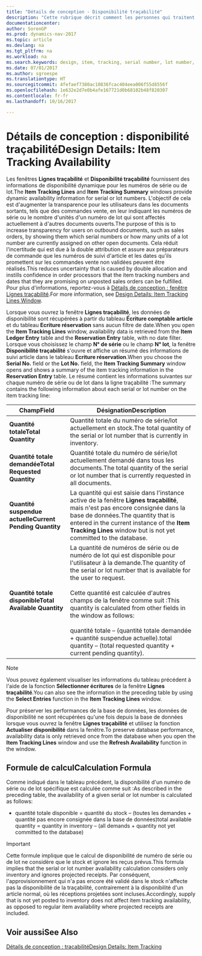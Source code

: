 ```yaml
---
title: "Détails de conception - Disponibilité traçabilité"
description: "Cette rubrique décrit comment les personnes qui traitent les commandes peuvent se baser sur la disponibilité des numéros de série ou de lot."
documentationcenter: 
author: SorenGP
ms.prod: dynamics-nav-2017
ms.topic: article
ms.devlang: na
ms.tgt_pltfrm: na
ms.workload: na
ms.search.keywords: design, item, tracking, serial number, lot number, outbound documents
ms.date: 07/01/2017
ms.author: sgroespe
ms.translationtype: HT
ms.sourcegitcommit: 4fefaef7380ac10836fcac404eea006f55d8556f
ms.openlocfilehash: 1e632e2d7e0b4afe167721d0b68102b48f820307
ms.contentlocale: fr-fr
ms.lasthandoff: 10/16/2017

---
```

# <a name="design-details-item-tracking-availability"></a><span data-ttu-id="5f1ca-103">Détails de conception : disponibilité traçabilité</span><span class="sxs-lookup"><span data-stu-id="5f1ca-103">Design Details: Item Tracking Availability</span></span>
<span data-ttu-id="5f1ca-104">Les fenêtres **Lignes traçabilité** et **Disponibilité traçabilité** fournissent des informations de disponibilité dynamique pour les numéros de série ou de lot.</span><span class="sxs-lookup"><span data-stu-id="5f1ca-104">The **Item Tracking Lines** and **Item Tracking Summary** windows provide dynamic availability information for serial or lot numbers.</span></span> <span data-ttu-id="5f1ca-105">L'objectif de cela est d'augmenter la transparence pour les utilisateurs dans les documents sortants, tels que des commandes vente, en leur indiquant les numéros de série ou le nombre d'unités d'un numéro de lot qui sont affectés actuellement à d'autres documents ouverts.</span><span class="sxs-lookup"><span data-stu-id="5f1ca-105">The purpose of this is to increase transparency for users on outbound documents, such as sales orders, by showing them which serial numbers or how many units of a lot number are currently assigned on other open documents.</span></span> <span data-ttu-id="5f1ca-106">Cela réduit l'incertitude qui est due à la double attribution et assure aux préparateurs de commande que les numéros de suivi d'article et les dates qu'ils promettent sur les commandes vente non validées peuvent être réalisés.</span><span class="sxs-lookup"><span data-stu-id="5f1ca-106">This reduces uncertainty that is caused by double allocation and instills confidence in order processors that the item tracking numbers and dates that they are promising on unposted sales orders can be fulfilled.</span></span> <span data-ttu-id="5f1ca-107">Pour plus d'informations, reportez\-vous à [Détails de conception : fenêtre Lignes traçabilité](design-details-item-tracking-lines-window.md).</span><span class="sxs-lookup"><span data-stu-id="5f1ca-107">For more information, see [Design Details: Item Tracking Lines Window](design-details-item-tracking-lines-window.md).</span></span>  
  
<span data-ttu-id="5f1ca-108">Lorsque vous ouvrez la fenêtre **Lignes traçabilité**, les données de disponibilité sont récupérées à partir du tableau **Écriture comptable article** et du tableau **Ecriture réservation** sans aucun filtre de date.</span><span class="sxs-lookup"><span data-stu-id="5f1ca-108">When you open the **Item Tracking Lines** window, availability data is retrieved from the **Item Ledger Entry** table and the **Reservation Entry** table, with no date filter.</span></span> <span data-ttu-id="5f1ca-109">Lorsque vous choisissez le champ **N° de série** ou le champ **N° lot**, la fenêtre **Disponibilité traçabilité** s'ouvre et affiche un résumé des informations de suivi article dans le tableau **Ecriture réservation**.</span><span class="sxs-lookup"><span data-stu-id="5f1ca-109">When you choose the **Serial No.** field or the **Lot No.** field, the **Item Tracking Summary** window opens and shows a summary of the item tracking information in the **Reservation Entry** table.</span></span> <span data-ttu-id="5f1ca-110">Le résumé contient les informations suivantes sur chaque numéro de série ou de lot dans la ligne traçabilité :</span><span class="sxs-lookup"><span data-stu-id="5f1ca-110">The summary contains the following information about each serial or lot number on the item tracking line:</span></span>  
  
|<span data-ttu-id="5f1ca-111">Champ</span><span class="sxs-lookup"><span data-stu-id="5f1ca-111">Field</span></span>|<span data-ttu-id="5f1ca-112">Désignation</span><span class="sxs-lookup"><span data-stu-id="5f1ca-112">Description</span></span>|  
|---------------------------------|---------------------------------------|  
|<span data-ttu-id="5f1ca-113">**Quantité totale**</span><span class="sxs-lookup"><span data-stu-id="5f1ca-113">**Total Quantity**</span></span>|<span data-ttu-id="5f1ca-114">Quantité totale du numéro de série/lot actuellement en stock.</span><span class="sxs-lookup"><span data-stu-id="5f1ca-114">The total quantity of the serial or lot number that is currently in inventory.</span></span>|  
|<span data-ttu-id="5f1ca-115">**Quantité totale demandée**</span><span class="sxs-lookup"><span data-stu-id="5f1ca-115">**Total Requested Quantity**</span></span>|<span data-ttu-id="5f1ca-116">Quantité totale du numéro de série/lot actuellement demandé dans tous les documents.</span><span class="sxs-lookup"><span data-stu-id="5f1ca-116">The total quantity of the serial or lot number that is currently requested in all documents.</span></span>|  
|<span data-ttu-id="5f1ca-117">**Quantité suspendue actuelle**</span><span class="sxs-lookup"><span data-stu-id="5f1ca-117">**Current Pending Quantity**</span></span>|<span data-ttu-id="5f1ca-118">La quantité qui est saisie dans l'instance active de la fenêtre **Lignes traçabilité**, mais n'est pas encore consignée dans la base de données.</span><span class="sxs-lookup"><span data-stu-id="5f1ca-118">The quantity that is entered in the current instance of the **Item Tracking Lines** window but is not yet committed to the database.</span></span>|  
|<span data-ttu-id="5f1ca-119">**Quantité totale disponible**</span><span class="sxs-lookup"><span data-stu-id="5f1ca-119">**Total Available Quantity**</span></span>|<span data-ttu-id="5f1ca-120">La quantité de numéros de série ou de numéro de lot qui est disponible pour l'utilisateur à la demande.</span><span class="sxs-lookup"><span data-stu-id="5f1ca-120">The quantity of the serial or lot number that is available for the user to request.</span></span><br /><br /> <span data-ttu-id="5f1ca-121">Cette quantité est calculée d'autres champs de la fenêtre comme suit :</span><span class="sxs-lookup"><span data-stu-id="5f1ca-121">This quantity is calculated from other fields in the window as follows:</span></span><br /><br /> <span data-ttu-id="5f1ca-122">quantité totale – (quantité totale demandée + quantité suspendue actuelle).</span><span class="sxs-lookup"><span data-stu-id="5f1ca-122">total quantity – (total requested quantity + current pending quantity).</span></span>|  
  
> [!NOTE]  
>  <span data-ttu-id="5f1ca-123">Vous pouvez également visualiser les informations du tableau précédent à l'aide de la fonction **Sélectionner écritures** de la fenêtre **Lignes traçabilité**.</span><span class="sxs-lookup"><span data-stu-id="5f1ca-123">You can also see the information in the preceding table by using the **Select Entries** function in the **Item Tracking Lines** window.</span></span>  
  
<span data-ttu-id="5f1ca-124">Pour préserver les performances de la base de données, les données de disponibilité ne sont récupérées qu'une fois depuis la base de données lorsque vous ouvrez la fenêtre **Lignes traçabilité** et utilisez la fonction **Actualiser disponibilité** dans la fenêtre.</span><span class="sxs-lookup"><span data-stu-id="5f1ca-124">To preserve database performance, availability data is only retrieved once from the database when you open the **Item Tracking Lines** window and use the **Refresh Availability** function in the window.</span></span>  
  
## <a name="calculation-formula"></a><span data-ttu-id="5f1ca-125">Formule de calcul</span><span class="sxs-lookup"><span data-stu-id="5f1ca-125">Calculation Formula</span></span>  
<span data-ttu-id="5f1ca-126">Comme indiqué dans le tableau précédent, la disponibilité d'un numéro de série ou de lot spécifique est calculée comme suit :</span><span class="sxs-lookup"><span data-stu-id="5f1ca-126">As described in the preceding table, the availability of a given serial or lot number is calculated as follows:</span></span>  
  
* <span data-ttu-id="5f1ca-127">quantité totale disponible = quantité du stock – (toutes les demandes + quantité pas encore consignée dans la base de données)</span><span class="sxs-lookup"><span data-stu-id="5f1ca-127">total available quantity = quantity in inventory – (all demands + quantity not yet committed to the database)</span></span>  
  
> [!IMPORTANT]  
>  <span data-ttu-id="5f1ca-128">Cette formule implique que le calcul de disponibilité de numéro de série ou de lot ne considère que le stock et ignore les reçus prévus.</span><span class="sxs-lookup"><span data-stu-id="5f1ca-128">This formula implies that the serial or lot number availability calculation considers only inventory and ignores projected receipts.</span></span> <span data-ttu-id="5f1ca-129">Par conséquent, l'approvisionnement qui n'a pas encore été validé dans le stock n'affecte pas la disponibilité de la traçabilité, contrairement à la disponibilité d'un article normal, où les réceptions projetées sont incluses.</span><span class="sxs-lookup"><span data-stu-id="5f1ca-129">Accordingly, supply that is not yet posted to inventory does not affect item tracking availability, as opposed to regular item availability where projected receipts are included.</span></span>  
  
## <a name="see-also"></a><span data-ttu-id="5f1ca-130">Voir aussi</span><span class="sxs-lookup"><span data-stu-id="5f1ca-130">See Also</span></span>  
[<span data-ttu-id="5f1ca-131">Détails de conception : traçabilité</span><span class="sxs-lookup"><span data-stu-id="5f1ca-131">Design Details: Item Tracking</span></span>](design-details-item-tracking.md)
